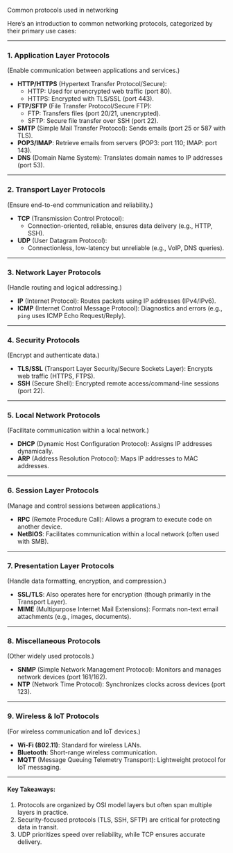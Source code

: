 Common protocols used in networking 

Here’s an introduction to common networking protocols, categorized by their primary use cases:

---

### **1. Application Layer Protocols**  
(Enable communication between applications and services.)  
- **HTTP/HTTPS** (Hypertext Transfer Protocol/Secure):  
  - HTTP: Used for unencrypted web traffic (port 80).  
  - HTTPS: Encrypted with TLS/SSL (port 443).  
- **FTP/SFTP** (File Transfer Protocol/Secure FTP):  
  - FTP: Transfers files (port 20/21, unencrypted).  
  - SFTP: Secure file transfer over SSH (port 22).  
- **SMTP** (Simple Mail Transfer Protocol): Sends emails (port 25 or 587 with TLS).  
- **POP3/IMAP**: Retrieve emails from servers (POP3: port 110; IMAP: port 143).  
- **DNS** (Domain Name System): Translates domain names to IP addresses (port 53).  

---

### **2. Transport Layer Protocols**  
(Ensure end-to-end communication and reliability.)  
- **TCP** (Transmission Control Protocol):  
  - Connection-oriented, reliable, ensures data delivery (e.g., HTTP, SSH).  
- **UDP** (User Datagram Protocol):  
  - Connectionless, low-latency but unreliable (e.g., VoIP, DNS queries).  

---

### **3. Network Layer Protocols**  
(Handle routing and logical addressing.)  
- **IP** (Internet Protocol): Routes packets using IP addresses (IPv4/IPv6).  
- **ICMP** (Internet Control Message Protocol): Diagnostics and errors (e.g., `ping` uses ICMP Echo Request/Reply).  

---

### **4. Security Protocols**  
(Encrypt and authenticate data.)  
- **TLS/SSL** (Transport Layer Security/Secure Sockets Layer): Encrypts web traffic (HTTPS, FTPS).  
- **SSH** (Secure Shell): Encrypted remote access/command-line sessions (port 22).  

---

### **5. Local Network Protocols**  
(Facilitate communication within a local network.)  
- **DHCP** (Dynamic Host Configuration Protocol): Assigns IP addresses dynamically.   
- **ARP** (Address Resolution Protocol): Maps IP addresses to MAC addresses.  

---

### **6. Session Layer Protocols**  
(Manage and control sessions between applications.)  
- **RPC** (Remote Procedure Call): Allows a program to execute code on another device.  
- **NetBIOS**: Facilitates communication within a local network (often used with SMB).  

---

### **7. Presentation Layer Protocols**  
(Handle data formatting, encryption, and compression.)  
- **SSL/TLS**: Also operates here for encryption (though primarily in the Transport Layer).  
- **MIME** (Multipurpose Internet Mail Extensions): Formats non-text email attachments (e.g., images, documents).  

---

### **8. Miscellaneous Protocols**  
(Other widely used protocols.)  
- **SNMP** (Simple Network Management Protocol): Monitors and manages network devices (port 161/162).  
- **NTP** (Network Time Protocol): Synchronizes clocks across devices (port 123).  

---

### **9. Wireless & IoT Protocols**  
(For wireless communication and IoT devices.)  
- **Wi-Fi (802.11)**: Standard for wireless LANs.  
- **Bluetooth**: Short-range wireless communication.  
- **MQTT** (Message Queuing Telemetry Transport): Lightweight protocol for IoT messaging.  

---

#### Key Takeaways:  
1. Protocols are organized by OSI model layers but often span multiple layers in practice.  
2. Security-focused protocols (TLS, SSH, SFTP) are critical for protecting data in transit.  
3. UDP prioritizes speed over reliability, while TCP ensures accurate delivery.  
